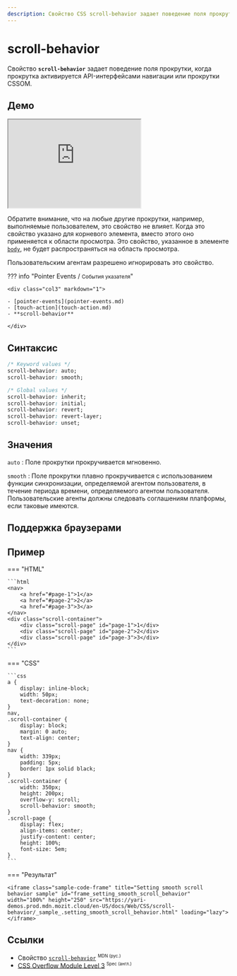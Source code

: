 ```yaml
---
description: Свойство CSS scroll-behavior задает поведение поля прокрутки, когда прокрутка активируется API-интерфейсами навигации или прокрутки CSSOM.
---
```


# scroll-behavior

Свойство **`scroll-behavior`** задает поведение поля прокрутки, когда прокрутка активируется API-интерфейсами навигации или прокрутки CSSOM.

## Демо

<iframe class="interactive is-default-height" height="200" src="https://interactive-examples.mdn.mozilla.net/pages/css/scroll-behavior.html" title="MDN Web Docs Interactive Example" loading="lazy" data-readystate="complete"></iframe>

Обратите внимание, что на любые другие прокрутки, например, выполняемые пользователем, это свойство не влияет. Когда это свойство указано для корневого элемента, вместо этого оно применяется к области просмотра. Это свойство, указанное в элементе [`body`](../html/body.md), не будет распространяться на область просмотра.

Пользовательским агентам разрешено игнорировать это свойство.

??? info "Pointer Events / <small>События указателя</small>"

    <div class="col3" markdown="1">

    - [pointer-events](pointer-events.md)
    - [touch-action](touch-action.md)
    - **scroll-behavior**

    </div>

## Синтаксис

```css
/* Keyword values */
scroll-behavior: auto;
scroll-behavior: smooth;

/* Global values */
scroll-behavior: inherit;
scroll-behavior: initial;
scroll-behavior: revert;
scroll-behavior: revert-layer;
scroll-behavior: unset;
```

## Значения

`auto`
: Поле прокрутки прокручивается мгновенно.

`smooth`
: Поле прокрутки плавно прокручивается с использованием функции синхронизации, определяемой агентом пользователя, в течение периода времени, определяемого агентом пользователя. Пользовательские агенты должны следовать соглашениям платформы, если таковые имеются.

## Поддержка браузерами

<p class="ciu_embed" data-feature="mdn-css__properties__scroll-behavior" data-periods="future_1,current,past_1,past_2" data-accessible-colours="false"></p>

## Пример

=== "HTML"

    ```html
    <nav>
    	<a href="#page-1">1</a>
    	<a href="#page-2">2</a>
    	<a href="#page-3">3</a>
    </nav>
    <div class="scroll-container">
    	<div class="scroll-page" id="page-1">1</div>
    	<div class="scroll-page" id="page-2">2</div>
    	<div class="scroll-page" id="page-3">3</div>
    </div>
    ```

=== "CSS"

    ```css
    a {
    	display: inline-block;
    	width: 50px;
    	text-decoration: none;
    }
    nav,
    .scroll-container {
    	display: block;
    	margin: 0 auto;
    	text-align: center;
    }
    nav {
    	width: 339px;
    	padding: 5px;
    	border: 1px solid black;
    }
    .scroll-container {
    	width: 350px;
    	height: 200px;
    	overflow-y: scroll;
    	scroll-behavior: smooth;
    }
    .scroll-page {
    	display: flex;
    	align-items: center;
    	justify-content: center;
    	height: 100%;
    	font-size: 5em;
    }
    ```

=== "Результат"

    <iframe class="sample-code-frame" title="Setting smooth scroll behavior sample" id="frame_setting_smooth_scroll_behavior" width="100%" height="250" src="https://yari-demos.prod.mdn.mozit.cloud/en-US/docs/Web/CSS/scroll-behavior/_sample_.setting_smooth_scroll_behavior.html" loading="lazy"></iframe>

## Ссылки

-   Свойство [`scroll-behavior`](https://developer.mozilla.org/ru/docs/Web/CSS/scroll-behavior) <sup><small>MDN (рус.)</small></sup>
-   [CSS Overflow Module Level 3](https://w3c.github.io/csswg-drafts/css-overflow/#smooth-scrolling) <sup><small>Spec (англ.)</small></sup>
